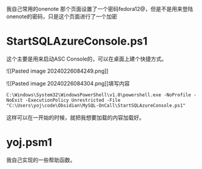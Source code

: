 我自己常用的onenote 那个页面设置了一个密码fedora12@，但是不是用来登陆onenote的密码，只是这个页面进行了一个加密

# StartSQLAzureConsole.ps1
这个主要是用来启动ASC Console的，可以在桌面上建个快捷方式。

![[Pasted image 20240226084249.png]]

![[Pasted image 20240226084304.png]]填写内容
```
C:\Windows\System32\WindowsPowerShell\v1.0\powershell.exe -NoProfile -NoExit -ExecutionPolicy Unrestricted -File "C:\Users\yoj\code\Obsidian\MySQL-OnCall\StartSQLAzureConsole.ps1"
```
这样可以在一开始的时候，就把我想要加载的内容加载好。

# yoj.psm1

我自己实现的一些帮助函数。
